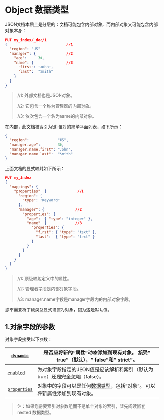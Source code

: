 # Object 数据类型

JSON文档本质上是分层的：文档可能包含内部对象，而内部对象又可能包含内部对象本身：

```json
PUT my_index/_doc/1
{ 							//1
  "region": "US",
  "manager": { 				//2
    "age":     30,
    "name": { 				//3
      "first": "John",
      "last":  "Smith"
    }
  }
}
```

> //1: 外部文档也是JSON对象。
>
>
> //2: 它包含一个称为管理器的内部对象。
>
>
> //3: 依次包含一个名为name的内部对象。

在内部，此文档被索引为键-值对的简单平面列表，如下所示：

```json
{
  "region":             "US",
  "manager.age":        30,
  "manager.name.first": "John",
  "manager.name.last":  "Smith"
}
```

上面文档的显式映射如下所示：

```json
PUT my_index
{
  "mappings": {
    "properties": {  			 //1
      "region": {
        "type": "keyword"
      },
      "manager": { 				//2
        "properties": {
          "age":  { "type": "integer" },
          "name": { 			//3
            "properties": {
              "first": { "type": "text" },
              "last":  { "type": "text" }
            }
          }
        }
      }
    }
  }
}
```

> //1: 顶级映射定义中的属性。
>
>
> //2: 管理者字段是内部对象字段。
>
>
> //3: manager.name字段是manager字段内的内部对象字段。
>

您不需要将字段类型显式设置为对象，因为这是默认值。



## 1.对象字段的参数
对象字段接受以下参数：

| [`dynamic`](https://www.elastic.co/guide/en/elasticsearch/reference/7.6/dynamic.html) | 是否应将新的“属性”动态添加到现有对象。 接受“ true”（默认），“ false”和“ strict”。 |
| ------------------------------------------------------------ | ------------------------------------------------------------ |
| [`enabled`](https://www.elastic.co/guide/en/elasticsearch/reference/7.6/enabled.html) | 为对象字段指定的JSON值是应该解析和索引（默认为true）还是完全忽略（false）。 |
| [`properties`](https://www.elastic.co/guide/en/elasticsearch/reference/7.6/properties.html) | 对象中的字段可以是任何[数据类型](https://www.elastic.co/guide/zh-cn/elasticsearch/reference/7.6/mapping-types.html)，包括“对象”。 可以将新属性添加到现有对象。 |

> 注：如果您需要索引对象数组而不是单个对象的索引，请先阅读嵌套nested 数据类型。